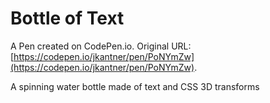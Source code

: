 # Bottle of Text

A Pen created on CodePen.io. Original URL: [https://codepen.io/jkantner/pen/PoNYmZw](https://codepen.io/jkantner/pen/PoNYmZw).

A spinning water bottle made of text and CSS 3D transforms